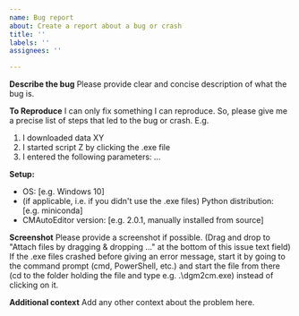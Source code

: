 ```yaml
---
name: Bug report
about: Create a report about a bug or crash
title: ''
labels: ''
assignees: ''

---
```


**Describe the bug**
Please provide clear and concise description of what the bug is.

**To Reproduce**
I can only fix something I can reproduce. So, please give me a precise list of steps that led to the bug or crash. E.g.
1. I downloaded data XY
2. I started script Z by clicking the .exe file
3. I entered the following parameters: ...

**Setup:**
 - OS: [e.g. Windows 10]
 - (if applicable, i.e. if you didn't use the .exe files) Python distribution: [e.g. miniconda]
 - CMAutoEditor version: [e.g. 2.0.1, manually installed from source]

**Screenshot**
Please provide a screenshot if possible. (Drag and drop to "Attach files by dragging & dropping ..." at the bottom of this issue text field)
If the .exe files crashed before giving an error message, start it by going to the command prompt (cmd, PowerShell, etc.) and start the file from there (cd to the folder holding the file and type e.g. .\dgm2cm.exe) instead of clicking on it.

**Additional context**
Add any other context about the problem here.
